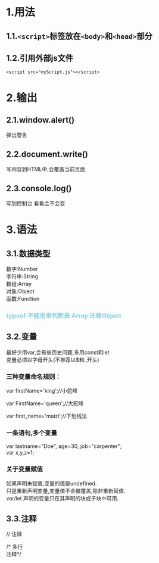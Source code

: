 # 1.用法
## 1.1.`<script>`标签放在`<body>`和`<head>`部分
## 1.2.引用外部js文件
`<script src="myScript.js"></script>`

# 2.输出
## 2.1.window.alert()
弹出警告
## 2.2.document.write()
写内容到HTML中,会覆盖当前页面
## 2.3.console.log()
写到控制台
看看会不会变
# 3.语法
## 3.1.数据类型
数字:Number  
字符串:String  
数组:Array  
对象:Object  
函数:Function 
### <span style='color:skyblue'>typeof 不能用来判断是 Array 还是Object</span>
## 3.2.变量
最好少用var,会有些历史问题,多用const和let  
变量必须以字母开头(不推荐以$和_开头)   
### 三种变量命名规则：

var firstName='king';//小驼峰

var FirstName='queen';//大驼峰

var first_name='maizi';//下划线法
### 一条语句,多个变量
var lastname="Doe", age=30, job="carpenter";  
var x,y,z=1;  
### 关于变量赋值
如果声明未赋值,变量的值是undefined.  
只是重新声明变量,变量值不会被覆盖,除非重新赋值.  
var/let 声明的变量只在其声明的块或子块中可用.
## 3.3.注释
// 注释  

/* 多行  
注释*/